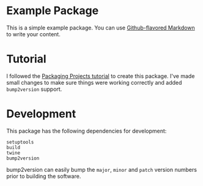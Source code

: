 # Example Package

This is a simple example package. You can use
[Github-flavored Markdown](https://guides.github.com/features/mastering-markdown/)
to write your content.

# Tutorial

I followed the [Packaging Projects tutorial](https://packaging.python.org/en/latest/tutorials/packaging-projects)
to create this package. I've made small changes to make sure things were working
correctly and added `bump2version` support.

# Development

This package has the following dependencies for development:

```
setuptools
build
twine
bump2version
```

bump2version can easily bump the `major`, `minor` and `patch` version numbers prior to building the software. 
